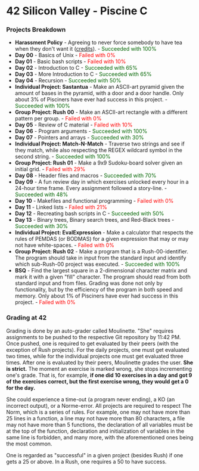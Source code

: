 # 42 Silicon Valley - Piscine C
### Projects Breakdown
- **Harassment Policy** - Agreeing to never force somebody to 
have tea when they don't want it ([credits](https://www.youtube.com/watch?v=oQbei5JGiT8)). -
 <span style="color:darkgreen">Succeeded with 100%</span>
- **Day 00** - Basics of Unix - <span style="color:red">Failed with 0%</span>
- **Day 01** - Basic bash scripts - <span style="color:red">Failed with 10%</span>
- **Day 02** - Introduction to C - <span style="color:darkgreen">Succeeded with 65%</span>
- **Day 03** - More Introduction to C - 
<span style="color:darkgreen">Succeeded with 65%</span>
- **Day 04** - Recursion - <span style="color:darkgreen">Succeeded with 50%</span>
- **Individual Project: Sastantua** - Make an ASCII-art pyramid 
given the  amount of bases in the pyramid, with a door and a 
door handle. Only about 3% of Pisciners have ever had success
in this project. - <span style="color:darkgreen">Succeeded with 100%</span>
- **Group Project: Rush 00** - Make an ASCII-art rectangle with
a different pattern per group. - <span style="color:red">Failed with 0%</span>
- **Day 05** - Review of C material - <span style="color:red">Failed with 10%</span>
- **Day 06** - Program arguments - <span style="color:darkgreen">Succeeded with 100%</span>
- **Day 07** - Pointers and arrays - <span style="color:darkgreen">Succeeded with 30%</span>
- **Individual Project: Match-N-Match** - Traverse two strings and
see if they match, while also respecting the REGEX wildcard symbol
in the second string. - <span style="color:darkgreen">Succeeded with 100%</span>
- **Group Project: Rush 01** - Make a 9x9 Sudoku-board solver
given an initial grid. - <span style="color:red">Failed with 29%</span>
- **Day 08** - Header files and macros - <span style="color:darkgreen">Succeeded with 70%</span>
- **Day 09** - A fun review day in which exercises unlocked
every hour in a 24-hour time frame. Every assignment followed
a story-line. - <span style="color:darkgreen">Succeeded with 48%</span>
- **Day 10** - Makefiles and functional programming - <span style="color:red">Failed with 0%</span>
- **Day 11** - Linked lists - <span style="color:red">Failed with 21%</span>
- **Day 12** - Recreating bash scripts in C - <span style="color:darkgreen">Succeeded with 50%</span>
- **Day 13** - Binary trees, Binary search trees, and 
Red-Black trees - <span style="color:darkgreen">Succeeded with 30%</span>
- **Individual Project: EvalExpression** - Make a calculator
that respects the rules of PEMDAS (or BODMAS) for a given expression
that may or may not have white-spaces. - <span style="color:red">Failed with 0%</span>
- **Group Project: Rush 02** - Make a program that is a 
Rush-00-identifier. The program should take in input from
the standard input and identify which sub-Rush-00 project
was executed. - <span style="color:darkgreen">Succeeded with 100%</span>
- **BSQ** - Find the largest square in a 2-dimensional character
matrix and mark it with a given "fill" character. The program
should read from both standard input and from files. Grading
was done not only by functionality, but by the efficiency of
the program in both speed and memory. Only about 1% of Pisciners
have ever had success in this project. - <span style="color:red">Failed with 0%</span>

### Grading at 42
Grading is done by an auto-grader called Moulinette. "She" 
requires assignments to be pushed to the respective Git 
repository by 11:42 PM. Once pushed, one is required to get
evaluated by their peers (with the exception of Rush projects).
For the daily projects, one must get evaluated two times, while
for the individual projects one must get evaluated three times.
After one is evaluated by their peers, Moulinette grades the user.
**She is strict.** The moment an exercise is marked wrong, she
stops incrementing one's grade. That is, for example, **if one 
did 10 exercises in a day and got 9 of the exercises correct, 
but the first exercise wrong, they would get a 0 for the day.**


She could experience a time-out (a program never ending), a KO
(an incorrect output), or a Norme-error. All projects are
required to respect The Norm, which is a series of rules. For 
example, one may not have more than 25 lines in a function, a 
line may not have more than 80 characters, a file may not have 
more  than 5 functions, the declaration of all variables must 
be at  the top of the function, declaration and initialization
of variables in the same line is forbidden, and many more, 
with the aforementioned ones being the most common.

One is regarded as "successful" in a given project (besides Rush)
if one gets a 25 or above. In a Rush, one requires a 50 to have
success.
